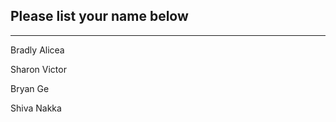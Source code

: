 ## Please list your name below
--------------------------------------------------------------------------------------------------------------------------------------
Bradly Alicea

Sharon Victor

Bryan Ge

Shiva Nakka
